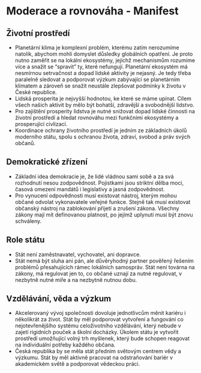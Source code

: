 # Moderace a rovnováha - Manifest

## Životní prostředí
* Planetární klima je komplexní problém, kterému zatím nerozumíme natolik, abychom mohli domyslet důsledky globálních opatření. Je proto nutno zaměřit se na lokální ekosystémy, jejichž mechanismům rozumíme více a snažit se “spravit” ty, které nefungují. Planetární ekosystém má nesmírnou setrvačnost a dopad lidské aktivity je nejasný. Je tedy třeba paralelně sledovat a podporovat výzkum zabývající se planetárním klimatem a zároveň se snažit neustále zlepšovat podmínky k životu v České republice.
* Lidská prosperita je nejvyšší hodnotou, ke které se máme upínat. Cílem všech našich aktivit by mělo být bohatší, zdravější a svobodnější lidstvo.
* Pro zajištění prosperity lidstva je nutné snižovat dopad lidské činnosti na životní prostředí a hledat rovnováhu mezi funkčními ekosystémy a prosperující civlizací.
* Koordinace ochrany životního prostředí je jedním ze základních úkolů moderního státu, spolu s ochranou života, zdraví, svobod a práv svých občanů.

## Demokratické zřízení
* Základní idea demokracie je, že lidé vládnou sami sobě a za svá rozhodnutí nesou zodpovědnost. Pojistkami jsou striktní dělba moci, časová omezení mandátů i legislativy a jasná zodpovědnost.
* Pro vynucení odpovědnosti musí existovat nástroj, kterým mohou občané odvolat vykonavatele veřejné funkce. Stejně tak musí existovat občanský nástroj na zablokování přijetí a zrušení zákona. Všechny zákony mají mít definovanou platnost, po jejímž uplynutí musí být znovu schváleny.

## Role státu
* Stát není zaměstnavatel, vychovatel, ani dopravce. 
* Stát nemá být sluha ani pán, ale důvěryhodný partner pověřený řešením problémů přesahujících rámec lokálních samospráv. Stát není továrna na zákony, má regulovat jen to, co občané uznají za nutné regulovat, v nezbytně nutné míře a na nezbytně nutnou dobu.

## Vzdělávání, věda a výzkum
* Akcelerovaný vývoj společnosti dovoluje jednotlivcům měnit kariéru i několikrát za život. Stát by měl podporovat vytvoření a fungování co nejotevřenějšího systému celoživotního vzdělávání, který nebude v zajetí rigidních pouček a školní docházky. Úkolem státu je vytvořit prostředí umožňující volný trh myšlenek, který bude schopen reagovat na individuální potřeby každého občana.
* Česká republika by se měla stát předním světovým centrem vědy a výzkumu. Stát by měl aktivně pracovat na odstraňování bariér v akademickém světě a podporovat vědeckou práci.
